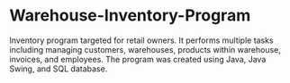 # Warehouse-Inventory-Program
Inventory program targeted for retail owners. It performs multiple tasks including managing customers, warehouses, products within warehouse, invoices, and employees. The program was created using Java, Java Swing, and SQL database.

